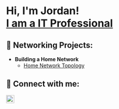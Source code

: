 <h1>Hi, I'm Jordan! <br/> <a href="https://www.linkedin.com/in/joshmadakor/">I am a IT Professional</a>

<h2>🛜 Networking Projects:</h2>

- <b>Building a Home Network</b>
  - [Home Network Topology](https://github.com/Gr1mSkiiis/Projects/blob/main/Network%20Topology.drawio.png)

<h2> 🤳 Connect with me:</h2>

[<img align="left" alt="JoshMadakor | LinkedIn" width="22px" src="https://cdn.jsdelivr.net/npm/simple-icons@v3/icons/linkedin.svg" />][linkedin]


[linkedin]: https://linkedin.com/in/joshmadakor
